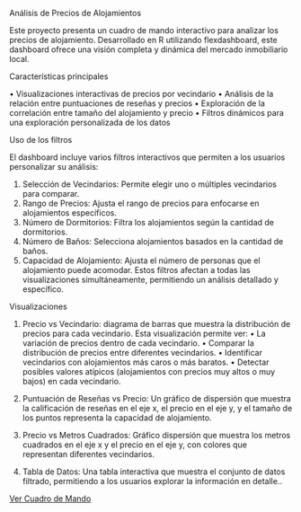 Análisis de Precios de Alojamientos

Este proyecto presenta un cuadro de mando interactivo para analizar los precios de alojamiento.
Desarrollado en R utilizando flexdashboard, este dashboard ofrece una visión completa y dinámica del mercado inmobiliario local.

Características principales

•	Visualizaciones interactivas de precios por vecindario
•	Análisis de la relación entre puntuaciones de reseñas y precios
•	Exploración de la correlación entre tamaño del alojamiento y precio
•	Filtros dinámicos para una exploración personalizada de los datos

Uso de los filtros

El dashboard incluye varios filtros interactivos que permiten a los usuarios personalizar su análisis:
1.	Selección de Vecindarios: Permite elegir uno o múltiples vecindarios para comparar.
2.	Rango de Precios: Ajusta el rango de precios para enfocarse en alojamientos específicos.
3.	Número de Dormitorios: Filtra los alojamientos según la cantidad de dormitorios.
4.	Número de Baños: Selecciona alojamientos basados en la cantidad de baños.
5.	Capacidad de Alojamiento: Ajusta el número de personas que el alojamiento puede acomodar.
Estos filtros afectan a todas las visualizaciones simultáneamente, permitiendo un análisis detallado y específico.

Visualizaciones

1.	Precio vs Vecindario: diagrama de barras que muestra la distribución de precios para cada vecindario.
Esta visualización permite ver:
•	La variación de precios dentro de cada vecindario.
•	Comparar la distribución de precios entre diferentes vecindarios.
•	Identificar vecindarios con alojamientos más caros o más baratos.
•	Detectar posibles valores atípicos (alojamientos con precios muy altos o muy bajos) en cada vecindario.

2.	Puntuación de Reseñas vs Precio: Un gráfico de dispersión que muestra la calificación de reseñas en el eje x, el precio en el eje y, y el tamaño de los puntos representa la capacidad de alojamiento.

3.	Precio vs Metros Cuadrados: Gráfico dispersión que muestra los metros cuadrados en el eje x y el precio en el eje y, con colores que representan diferentes vecindarios.

4.	Tabla de Datos: Una tabla interactiva que muestra el conjunto de datos filtrado, permitiendo a los usuarios explorar la información en detalle..

[Ver Cuadro de Mando](https://gonzalocaceres2004.github.io/Dashboard-de-Alojamientos/Dashboard.html)

